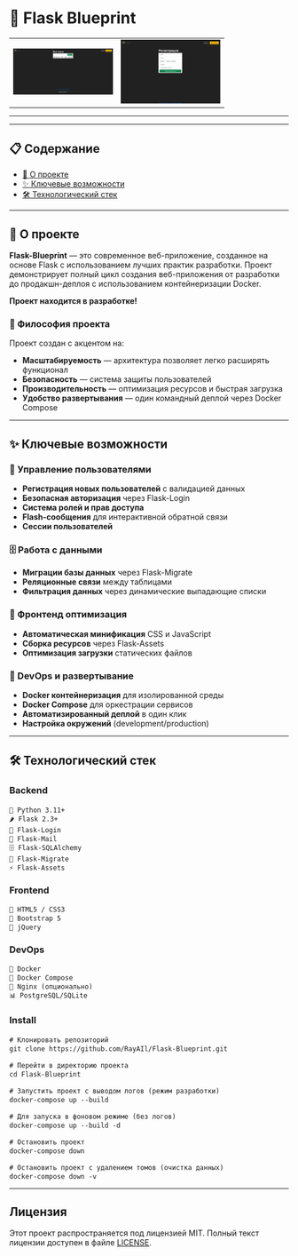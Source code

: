 # 🐍 Flask Blueprint

<table align="center">
  <tr>
    <td><img src="app/Image/img1.png " width="180" alt="Главная"></td>
    <td><img src="app/Image/img2.png " width="180" alt="Поле регистрации"></td>
  </tr>
</table>

---
---

## 📋 Содержание

- [🎯 О проекте](#-о-проекте)
- [✨ Ключевые возможности](#-ключевые-возможности)
- [🛠️ Технологический стек](#️-технологический-стек)

---

## 🎯 О проекте

**Flask-Blueprint** — это современное веб-приложение, созданное на основе Flask с использованием лучших практик разработки. Проект демонстрирует полный цикл создания веб-приложения от разработки до продакшн-деплоя с использованием контейнеризации Docker.

**Проект находится в разработке!**

### 🎨 Философия проекта

Проект создан с акцентом на:
- **Масштабируемость** — архитектура позволяет легко расширять функционал
- **Безопасность** — система защиты пользователей
- **Производительность** — оптимизация ресурсов и быстрая загрузка
- **Удобство развертывания** — один командный деплой через Docker Compose

---

## ✨ Ключевые возможности

### 🔐 Управление пользователями
- **Регистрация новых пользователей** с валидацией данных
- **Безопасная авторизация** через Flask-Login
- **Система ролей и прав доступа**
- **Flash-сообщения** для интерактивной обратной связи
- **Сессии пользователей**

### 🗄️ Работа с данными
- **Миграции базы данных** через Flask-Migrate
- **Реляционные связи** между таблицами
- **Фильтрация данных** через динамические выпадающие списки

### 🎨 Фронтенд оптимизация
- **Автоматическая минификация** CSS и JavaScript
- **Сборка ресурсов** через Flask-Assets
- **Оптимизация загрузки** статических файлов

### 🐳 DevOps и развертывание
- **Docker контейнеризация** для изолированной среды
- **Docker Compose** для оркестрации сервисов
- **Автоматизированный деплой** в один клик
- **Настройка окружений** (development/production)

---

## 🛠️ Технологический стек

### Backend
```
🐍 Python 3.11+
🌶️ Flask 2.3+
🔐 Flask-Login
📧 Flask-Mail
🗄️ Flask-SQLAlchemy
🔄 Flask-Migrate
⚡ Flask-Assets
```

### Frontend
```
🎨 HTML5 / CSS3
📱 Bootstrap 5
🎯 jQuery
```

### DevOps
```
🐳 Docker
🐙 Docker Compose
🔧 Nginx (опционально)
📊 PostgreSQL/SQLite
```
### Install
```
# Клонировать репозиторий
git clone https://github.com/RayAIl/Flask-Blueprint.git
```
```
# Перейти в директорию проекта
cd Flask-Blueprint
```
```
# Запустить проект с выводом логов (режим разработки)
docker-compose up --build
```
```
# Для запуска в фоновом режиме (без логов)
docker-compose up --build -d
```
```
# Остановить проект
docker-compose down
```
```
# Остановить проект с удалением томов (очистка данных)
docker-compose down -v
```
---

## Лицензия

Этот проект распространяется под лицензией MIT. Полный текст лицензии доступен в файле [LICENSE](LICENSE).

